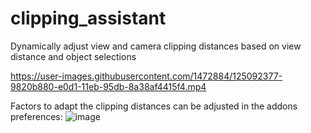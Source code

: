 # clipping_assistant

Dynamically adjust view and camera clipping distances based on view distance and object selections

https://user-images.githubusercontent.com/1472884/125092377-9820b880-e0d1-11eb-95db-8a38af4415f4.mp4

Factors to adapt the clipping distances can be adjusted in the addons preferences:
![image](https://user-images.githubusercontent.com/1472884/125092862-0a919880-e0d2-11eb-87a1-f62a46fc701a.png)

